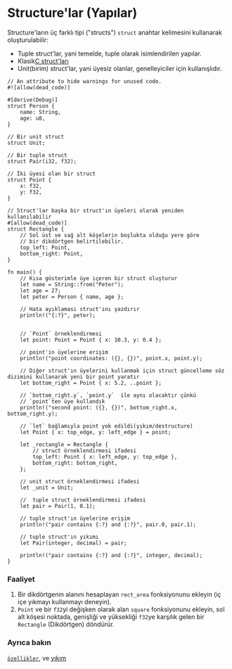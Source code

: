 # Structure'lar (Yapılar)

Structure'ların üç farklı tipi ("structs")
`struct` anahtar kelimesini kullanarak oluşturulabilir:

* Tuple struct'lar, yani temelde, tuple olarak isimlendirilen yapılar.
* Klasik[C struct'ları][c_struct]
* Unit(birim) struct'lar, yani üyesiz olanlar, genelleyiciler için kullanışlıdır.

```rust,editable
// An attribute to hide warnings for unused code.
#![allow(dead_code)]

#[derive(Debug)]
struct Person {
    name: String,
    age: u8,
}

// Bir unit struct
struct Unit;

// Bir tuple struct
struct Pair(i32, f32);

// İki üyesi olan bir struct
struct Point {
    x: f32,
    y: f32,
}

// Struct'lar başka bir struct'ın üyeleri olarak yeniden kullanılabilir
#[allow(dead_code)]
struct Rectangle {
    // Sol üst ve sağ alt köşelerin boşlukta olduğu yere göre 
    // bir dikdörtgen belirtilebilir.
    top_left: Point,
    bottom_right: Point,
}

fn main() {
    // Kısa gösterimle üye içeren bir struct oluşturur
    let name = String::from("Peter");
    let age = 27;
    let peter = Person { name, age };

    // Hata ayıklaması struct'ını yazdırır
    println!("{:?}", peter);


    // `Point` örneklendirmesi
    let point: Point = Point { x: 10.3, y: 0.4 };

    // point'in üyelerine erişim
    println!("point coordinates: ({}, {})", point.x, point.y);

    // Diğer struct'ın üyelerini kullanmak için struct güncelleme söz dizimini kullanarak yeni bir point yaratır
    let bottom_right = Point { x: 5.2, ..point };

    // `bottom_right.y`, `point.y`  ile aynı olacaktır çünkü
    // `point`ten üye kullandık
    println!("second point: ({}, {})", bottom_right.x, bottom_right.y);

    // `let` bağlamıyla point yok edildi(yıkım/destructure)
    let Point { x: top_edge, y: left_edge } = point;

    let _rectangle = Rectangle {
        // struct örneklendirmesi ifadesi
        top_left: Point { x: left_edge, y: top_edge },
        bottom_right: bottom_right,
    };

    // unit struct örneklendirmesi ifadesi
    let _unit = Unit;

    //  tuple struct örneklendirmesi ifadesi
    let pair = Pair(1, 0.1);

    // tuple struct'ın üyelerine erişim
    println!("pair contains {:?} and {:?}", pair.0, pair.1);

    // tuple struct'ın yıkımı
    let Pair(integer, decimal) = pair;

    println!("pair contains {:?} and {:?}", integer, decimal);
}
```

### Faaliyet

1. Bir dikdörtgenin alanını hesaplayan `rect_area` fonksiyonunu ekleyin (iç içe yıkmayı kullanmayı deneyin).
2. `Point` ve bir `f32`yi değişken olarak alan `square` fonksiyonunu ekleyin, sol alt köşesi noktada, genişliği ve yüksekliği `f32`ye karşılık gelen bir `Rectangle` (Dikdörtgen) döndürür.

### Ayrıca bakın

[`özellikler`][attributes], ve [yıkım][destructuring]

[attributes]: ../attribute.md
[c_struct]: https://en.wikipedia.org/wiki/Struct_(C_programming_language)
[destructuring]: ../flow_control/match/destructuring.md
